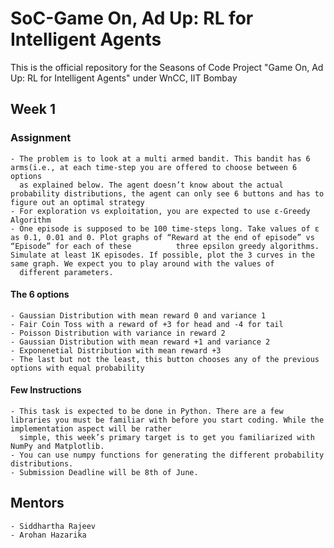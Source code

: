 # SoC-Game On, Ad Up: RL for Intelligent Agents
This is the official repository for the Seasons of Code Project "Game On, Ad Up: RL for Intelligent Agents" under WnCC, IIT Bombay
  ## Week 1
  ### Assignment 
    - The problem is to look at a multi armed bandit. This bandit has 6 arms(i.e., at each time-step you are offered to choose between 6 options
      as explained below. The agent doesn’t know about the actual probability distributions, the agent can only see 6 buttons and has to figure out an optimal strategy
    - For exploration vs exploitation, you are expected to use ε-Greedy Algorithm
    - One episode is supposed to be 100 time-steps long. Take values of ε as 0.1, 0.01 and 0. Plot graphs of “Reward at the end of episode” vs “Episode” for each of these          three epsilon greedy algorithms. Simulate at least 1K episodes. If possible, plot the 3 curves in the same graph. We expect you to play around with the values of       
      different parameters. 
  #### The 6 options
    - Gaussian Distribution with mean reward 0 and variance 1
    - Fair Coin Toss with a reward of +3 for head and -4 for tail
    - Poisson Distribution with variance in reward 2
    - Gaussian Distribution with mean reward +1 and variance 2
    - Exponenetial Distribution with mean reward +3
    - The last but not the least, this button chooses any of the previous options with equal probability
  #### Few Instructions
    - This task is expected to be done in Python. There are a few libraries you must be familiar with before you start coding. While the implementation aspect will be rather
      simple, this week’s primary target is to get you familiarized with NumPy and Matplotlib. 
    - You can use numpy functions for generating the different probability distributions.
    - Submission Deadline will be 8th of June.
      
  ## Mentors
    - Siddhartha Rajeev
    - Arohan Hazarika
